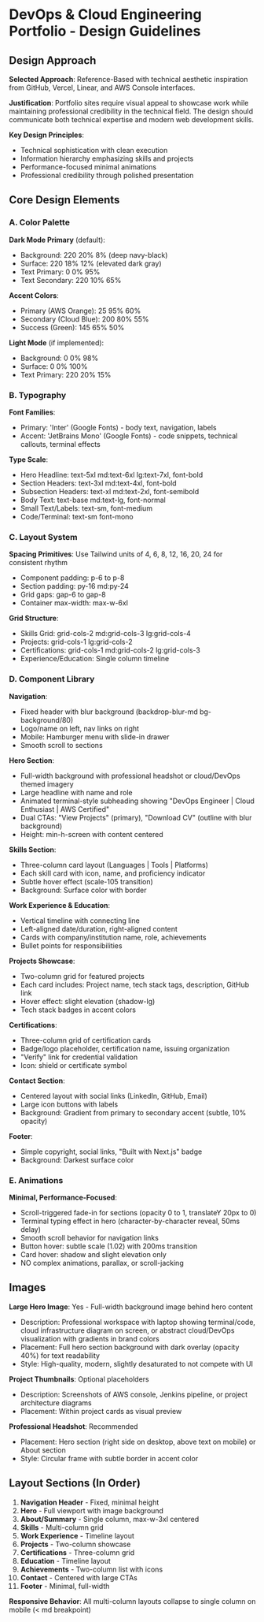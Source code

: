 # DevOps & Cloud Engineering Portfolio - Design Guidelines

## Design Approach

**Selected Approach**: Reference-Based with technical aesthetic inspiration from GitHub, Vercel, Linear, and AWS Console interfaces.

**Justification**: Portfolio sites require visual appeal to showcase work while maintaining professional credibility in the technical field. The design should communicate both technical expertise and modern web development skills.

**Key Design Principles**:
- Technical sophistication with clean execution
- Information hierarchy emphasizing skills and projects
- Performance-focused minimal animations
- Professional credibility through polished presentation

## Core Design Elements

### A. Color Palette

**Dark Mode Primary** (default):
- Background: 220 20% 8% (deep navy-black)
- Surface: 220 18% 12% (elevated dark gray)
- Text Primary: 0 0% 95%
- Text Secondary: 220 10% 65%

**Accent Colors**:
- Primary (AWS Orange): 25 95% 60% 
- Secondary (Cloud Blue): 200 80% 55%
- Success (Green): 145 65% 50%

**Light Mode** (if implemented):
- Background: 0 0% 98%
- Surface: 0 0% 100%
- Text Primary: 220 20% 15%

### B. Typography

**Font Families**:
- Primary: 'Inter' (Google Fonts) - body text, navigation, labels
- Accent: 'JetBrains Mono' (Google Fonts) - code snippets, technical callouts, terminal effects

**Type Scale**:
- Hero Headline: text-5xl md:text-6xl lg:text-7xl, font-bold
- Section Headers: text-3xl md:text-4xl, font-bold
- Subsection Headers: text-xl md:text-2xl, font-semibold
- Body Text: text-base md:text-lg, font-normal
- Small Text/Labels: text-sm, font-medium
- Code/Terminal: text-sm font-mono

### C. Layout System

**Spacing Primitives**: Use Tailwind units of 4, 6, 8, 12, 16, 20, 24 for consistent rhythm
- Component padding: p-6 to p-8
- Section padding: py-16 md:py-24
- Grid gaps: gap-6 to gap-8
- Container max-width: max-w-6xl

**Grid Structure**:
- Skills Grid: grid-cols-2 md:grid-cols-3 lg:grid-cols-4
- Projects: grid-cols-1 lg:grid-cols-2
- Certifications: grid-cols-1 md:grid-cols-2 lg:grid-cols-3
- Experience/Education: Single column timeline

### D. Component Library

**Navigation**:
- Fixed header with blur background (backdrop-blur-md bg-background/80)
- Logo/name on left, nav links on right
- Mobile: Hamburger menu with slide-in drawer
- Smooth scroll to sections

**Hero Section**:
- Full-width background with professional headshot or cloud/DevOps themed imagery
- Large headline with name and role
- Animated terminal-style subheading showing "DevOps Engineer | Cloud Enthusiast | AWS Certified"
- Dual CTAs: "View Projects" (primary), "Download CV" (outline with blur background)
- Height: min-h-screen with content centered

**Skills Section**:
- Three-column card layout (Languages | Tools | Platforms)
- Each skill card with icon, name, and proficiency indicator
- Subtle hover effect (scale-105 transition)
- Background: Surface color with border

**Work Experience & Education**:
- Vertical timeline with connecting line
- Left-aligned date/duration, right-aligned content
- Cards with company/institution name, role, achievements
- Bullet points for responsibilities

**Projects Showcase**:
- Two-column grid for featured projects
- Each card includes: Project name, tech stack tags, description, GitHub link
- Hover effect: slight elevation (shadow-lg)
- Tech stack badges in accent colors

**Certifications**:
- Three-column grid of certification cards
- Badge/logo placeholder, certification name, issuing organization
- "Verify" link for credential validation
- Icon: shield or certificate symbol

**Contact Section**:
- Centered layout with social links (LinkedIn, GitHub, Email)
- Large icon buttons with labels
- Background: Gradient from primary to secondary accent (subtle, 10% opacity)

**Footer**:
- Simple copyright, social links, "Built with Next.js" badge
- Background: Darkest surface color

### E. Animations

**Minimal, Performance-Focused**:
- Scroll-triggered fade-in for sections (opacity 0 to 1, translateY 20px to 0)
- Terminal typing effect in hero (character-by-character reveal, 50ms delay)
- Smooth scroll behavior for navigation links
- Button hover: subtle scale (1.02) with 200ms transition
- Card hover: shadow and slight elevation only
- NO complex animations, parallax, or scroll-jacking

## Images

**Large Hero Image**: Yes - Full-width background image behind hero content
- Description: Professional workspace with laptop showing terminal/code, cloud infrastructure diagram on screen, or abstract cloud/DevOps visualization with gradients in brand colors
- Placement: Full hero section background with dark overlay (opacity 40%) for text readability
- Style: High-quality, modern, slightly desaturated to not compete with UI

**Project Thumbnails**: Optional placeholders
- Description: Screenshots of AWS console, Jenkins pipeline, or project architecture diagrams
- Placement: Within project cards as visual preview

**Professional Headshot**: Recommended
- Placement: Hero section (right side on desktop, above text on mobile) or About section
- Style: Circular frame with subtle border in accent color

## Layout Sections (In Order)

1. **Navigation Header** - Fixed, minimal height
2. **Hero** - Full viewport with image background
3. **About/Summary** - Single column, max-w-3xl centered
4. **Skills** - Multi-column grid
5. **Work Experience** - Timeline layout
6. **Projects** - Two-column showcase
7. **Certifications** - Three-column grid
8. **Education** - Timeline layout
9. **Achievements** - Two-column list with icons
10. **Contact** - Centered with large CTAs
11. **Footer** - Minimal, full-width

**Responsive Behavior**: All multi-column layouts collapse to single column on mobile (< md breakpoint)